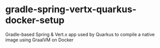 # gradle-spring-vertx-quarkus-docker-setup
Gradle-based Spring &amp; Vert.x app used by Quarkus to compile a native image using GraalVM on Docker 
